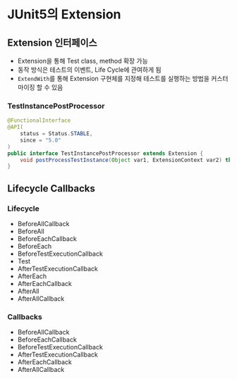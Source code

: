 # JUnit5의 Extension

## Extension 인터페이스

- Extension을 통해 Test class, method 확장 가능
- 동작 방식은 테스트의 이벤트, Life Cycle에 관여하게 됨
- `ExtendWith`를 통해 Extension 구현체를 지정해 테스트를 실행하는 방법을 커스터마이징 할 수 있음

### TestInstancePostProcessor

```java
@FunctionalInterface
@API(
    status = Status.STABLE,
    since = "5.0"
)
public interface TestInstancePostProcessor extends Extension {
    void postProcessTestInstance(Object var1, ExtensionContext var2) throws Exception;
}
```

## Lifecycle Callbacks

### Lifecycle

- BeforeAllCallback
- BeforeAll
- BeforeEachCallback
- BeforeEach
- BeforeTestExecutionCallback
- Test
- AfterTestExecutionCallback
- AfterEach
- AfterEachCallback
- AfterAll
- AfterAllCallback


### Callbacks

- BeforeAllCallback
- BeforeEachCallback
- BeforeTestExecutionCallback
- AfterTestExecutionCallback
- AfterEachCallback
- AfterAllCallback


